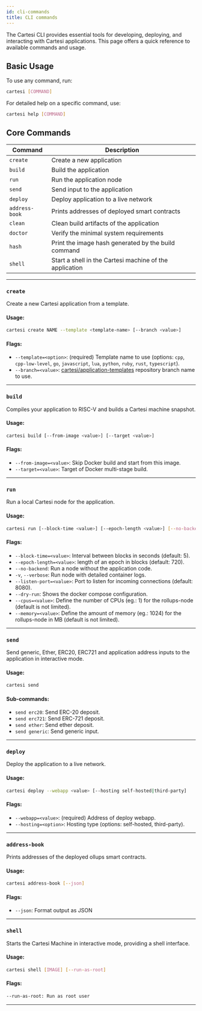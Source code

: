 ```yaml
---
id: cli-commands
title: CLI commands
---
```


The Cartesi CLI provides essential tools for developing, deploying, and interacting with Cartesi applications. This page offers a quick reference to available commands and usage.

## Basic Usage

To use any command, run:

```bash
cartesi [COMMAND]
```

For detailed help on a specific command, use:

```bash
cartesi help [COMMAND]
```

## Core Commands

| Command        | Description                                             |
| -------------- | ------------------------------------------------------- |
| `create`       | Create a new application                                |
| `build`        | Build the application                                   |
| `run`          | Run the application node                                |
| `send`         | Send input to the application                           |
| `deploy`       | Deploy application to a live network                    |
| `address-book` | Prints addresses of deployed smart contracts            |
| `clean`        | Clean build artifacts of the application                |
| `doctor`       | Verify the minimal system requirements                  |
| `hash`         | Print the image hash generated by the build command     |
| `shell`        | Start a shell in the Cartesi machine of the application |

---

### `create`

Create a new Cartesi application from a template.

#### Usage:

```bash
cartesi create NAME --template <template-name> [--branch <value>]
```

#### Flags:

- `--template=<option>`: (required) Template name to use (options: `cpp`, `cpp-low-level`, `go`, `javascript`, `lua`, `python`, `ruby`, `rust`, `typescript`).
- `--branch=<value>`: [cartesi/application-templates](https://github.com/cartesi/application-templates) repository branch name to use.

---

### `build`

Compiles your application to RISC-V and builds a Cartesi machine snapshot.

#### Usage:

```bash
cartesi build [--from-image <value>] [--target <value>]
```

#### Flags:

- `--from-image=<value>`: Skip Docker build and start from this image.
- `--target=<value>`: Target of Docker multi-stage build.

---

### `run`

Run a local Cartesi node for the application.

#### Usage:

```bash
cartesi run [--block-time <value>] [--epoch-length <value>] [--no-backend] [-v] [--listen-port <value>]
```

#### Flags:

- `--block-time=<value>`: Interval between blocks in seconds (default: 5).
- `--epoch-length=<value>`: length of an epoch in blocks (default: 720).
- `--no-backend`: Run a node without the application code.
- `-v`, `--verbose`: Run node with detailed container logs.
- `--listen-port=<value>`: Port to listen for incoming connections (default: 8080).
- `--dry-run`: Shows the docker compose configuration.
- `--cpus=<value>`: Define the number of CPUs (eg.: 1) for the rollups-node (default is not limited).
- `--memory=<value>`: Define the amount of memory (eg.: 1024) for the rollups-node in MB (default is not limited).

---

### `send`

Send generic, Ether, ERC20, ERC721 and application address inputs to the application in interactive mode.

#### Usage:

```bash
cartesi send
```

#### Sub-commands:

- `send erc20`: Send ERC-20 deposit.
- `send erc721`: Send ERC-721 deposit.
- `send ether`: Send ether deposit.
- `send generic`: Send generic input.

---

### `deploy`

Deploy the application to a live network.

#### Usage:

```bash
cartesi deploy --webapp <value> [--hosting self-hosted|third-party]
```

#### Flags:

- `--webapp=<value>`: (required) Address of deploy webapp.
- `--hosting=<option>`: Hosting type (options: self-hosted, third-party).

---

### `address-book`

Prints addresses of the deployed ollups smart contracts.

#### Usage:

```bash
cartesi address-book [--json]
```

#### Flags:

- `--json`: Format output as JSON

---

### `shell`

Starts the Cartesi Machine in interactive mode, providing a shell interface.

#### Usage:

```bash
cartesi shell [IMAGE] [--run-as-root]
```

#### Flags:

```bash
--run-as-root: Run as root user
```

---
